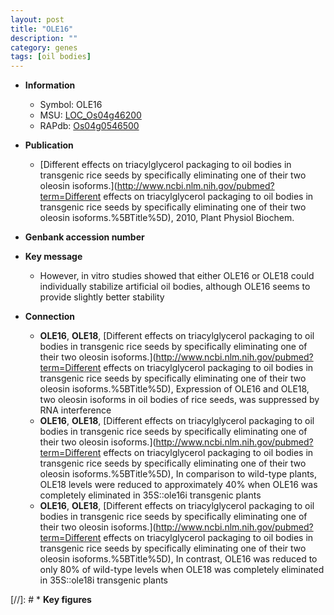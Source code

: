 ```yaml
---
layout: post
title: "OLE16"
description: ""
category: genes
tags: [oil bodies]
---
```


* **Information**  
    + Symbol: OLE16  
    + MSU: [LOC_Os04g46200](http://rice.uga.edu/cgi-bin/ORF_infopage.cgi?orf=LOC_Os04g46200)  
    + RAPdb: [Os04g0546500](https://rapdb.dna.affrc.go.jp/locus/?name=Os04g0546500)  

* **Publication**  
    + [Different effects on triacylglycerol packaging to oil bodies in transgenic rice seeds by specifically eliminating one of their two oleosin isoforms.](http://www.ncbi.nlm.nih.gov/pubmed?term=Different effects on triacylglycerol packaging to oil bodies in transgenic rice seeds by specifically eliminating one of their two oleosin isoforms.%5BTitle%5D), 2010, Plant Physiol Biochem.

* **Genbank accession number**  

* **Key message**  
    + However, in vitro studies showed that either OLE16 or OLE18 could individually stabilize artificial oil bodies, although OLE16 seems to provide slightly better stability

* **Connection**  
    + __OLE16__, __OLE18__, [Different effects on triacylglycerol packaging to oil bodies in transgenic rice seeds by specifically eliminating one of their two oleosin isoforms.](http://www.ncbi.nlm.nih.gov/pubmed?term=Different effects on triacylglycerol packaging to oil bodies in transgenic rice seeds by specifically eliminating one of their two oleosin isoforms.%5BTitle%5D), Expression of OLE16 and OLE18, two oleosin isoforms in oil bodies of rice seeds, was suppressed by RNA interference
    + __OLE16__, __OLE18__, [Different effects on triacylglycerol packaging to oil bodies in transgenic rice seeds by specifically eliminating one of their two oleosin isoforms.](http://www.ncbi.nlm.nih.gov/pubmed?term=Different effects on triacylglycerol packaging to oil bodies in transgenic rice seeds by specifically eliminating one of their two oleosin isoforms.%5BTitle%5D),  In comparison to wild-type plants, OLE18 levels were reduced to approximately 40% when OLE16 was completely eliminated in 35S::ole16i transgenic plants
    + __OLE16__, __OLE18__, [Different effects on triacylglycerol packaging to oil bodies in transgenic rice seeds by specifically eliminating one of their two oleosin isoforms.](http://www.ncbi.nlm.nih.gov/pubmed?term=Different effects on triacylglycerol packaging to oil bodies in transgenic rice seeds by specifically eliminating one of their two oleosin isoforms.%5BTitle%5D),  In contrast, OLE16 was reduced to only 80% of wild-type levels when OLE18 was completely eliminated in 35S::ole18i transgenic plants

[//]: # * **Key figures**  


